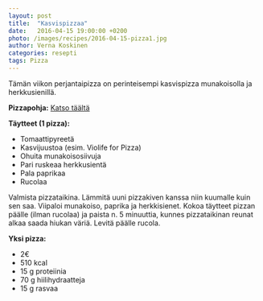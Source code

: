 ```yaml
---
layout: post
title:  "Kasvispizzaa"
date:   2016-04-15 19:00:00 +0200
photo: /images/recipes/2016-04-15-pizza1.jpg
author: Verna Koskinen
categories: resepti
tags: Pizza
---
```


Tämän viikon perjantaipizza on perinteisempi kasvispizza munakoisolla ja herkkusienillä.

**Pizzapohja:** [Katso täältä](/resepti/2016/04/02/pizzaa.html)

**Täytteet (1 pizza):**

- Tomaattipyreetä
- Kasvijuustoa (esim. Violife for Pizza)
- Ohuita munakoisosiivuja
- Pari ruskeaa herkkusientä
- Pala paprikaa
- Rucolaa

Valmista pizzataikina. Lämmitä uuni pizzakiven kanssa niin kuumalle kuin sen saa. Viipaloi munakoiso, paprika ja herkkisienet. Kokoa täytteet pizzan päälle (ilman rucolaa) ja paista n. 5 minuuttia, kunnes pizzataikinan reunat alkaa saada hiukan väriä. Levitä päälle rucola.

**Yksi pizza:**

- 2€
- 510 kcal
- 15 g proteiinia
- 70 g hiilihydraatteja
- 15 g rasvaa
